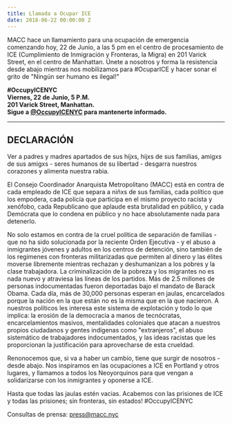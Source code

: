 ```yaml
---
title: Llamada a Ocupar ICE
date: 2018-06-22 00:00:00 Z
---
```


MACC hace un llamamiento para una ocupación de emergencia comenzando hoy, 22 de Junio, a las 5 pm en el  centro de procesamiento de ICE (Cumplimiento de Inmigración y Fronteras, la Migra) en 201 Varick Street, en el centro de Manhattan. Únete a nosotros y forma la resistencia desde abajo mientras nos mobilizamos para #OcuparICE y hacer sonar el grito de "Ningún ser humano es ilegal!"

**#OccupyICENYC  
Viernes, 22 de Junio, 5 P.M.  
201 Varick Street, Manhattan.  
Sigue a [@OccupyICENYC](https://twitter.com/occupyicenyc) para mantenerte informado.**

---

## DECLARACIÓN

Ver a padres y madres apartados de sus hijxs, hijxs de sus familias, amigxs de sus amigxs - seres humanos de su libertad - desgarra nuestros corazones y alimenta nuestra rabia.

El Consejo Coordinador Anarquista Metropolitano (MACC) está en contra de cada empleado de ICE que separa a niñxs de sus familias, cada político que los empodera, cada policía que participa en el mismo proyecto racista y xenófobo, cada Republicano que aplaude esta brutalidad en público, y cada Demócrata que lo condena en público y no hace absolutamente nada para detenerlo.

No solo estamos en contra de la cruel política de separación de familias - que no ha sido solucionada por la reciente Orden Ejecutiva - y el abuso a inmigrantes jóvenes y adultos en los centros de detención, sino también de los regimenes con fronteras militarizadas que permiten al dinero y las élites moverse libremente mientras rechazan y deshumanizan a los pobres y la clase trabajadora. La criminalización de la pobreza y los migrantes no es nada nuevo y atraviesa las líneas de los partidos. Más de 2.5 millones de personas indocumentadas fueron deportadas bajo el mandato de Barack Obama. Cada día, más de 30,000 personas esperan en jaulas, encarcelados porque la nación en la que están no es la misma que en la que nacieron. A nuestros políticos les interesa este sistema de explotación y todo lo que implica: la erosión de la democracia a manos de tecnócratas, encarcelamientos masivos, mentalidades coloniales que atacan a nuestros propios ciudadanos y gentes indígenas como "extranjeros", el abuso sistemático de trabajadores indocumentados, y las ideas racistas que les proporcionan la justificación para aprovecharse de esta crueldad.

Renonocemos que, si va a haber un cambio, tiene que surgir de nosotros - desde abajo. Nos inspiramos en las ocupaciones a ICE en Portland y otros lugares, y llamamos a todos los Neoyorquinos para que vengan a solidarizarse con los inmigrantes y oponerse a ICE.

Hasta que todas las jaulas estén vacias. Acabemos con las prisiones de ICE y todas las prisiones; sin fronteras, sin estados! #OccupyICENYC

Consultas de prensa: press@macc.nyc
